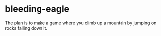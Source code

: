 bleeding-eagle
==============

The plan is to make a game where you climb up a mountain by jumping on rocks falling down it.
